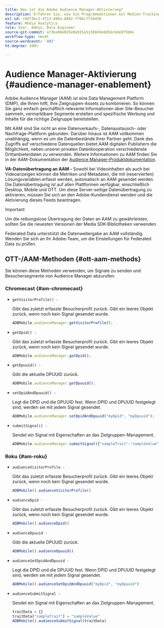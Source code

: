 ```yaml
---
title: Was ist die Adobe Audience Manager-Aktivierung?
description: Erfahren Sie, wie Sie Programmaktionen mit Medien-Tracking-Daten verknüpfen können, ohne zusätzliche Verarbeitungsregeln und benutzerdefinierte Variablen zu benötigen.
exl-id: c0d73bc2-4713-498a-8882-ff66c7f3dd50
feature: Media Analytics
role: User, Admin, Data Engineer
source-git-commit: a73ba98e025e0a915a5136bb9e0d5bcbde875b0a
workflow-type: tm+mt
source-wordcount: '402'
ht-degree: 100%

---
```


# Audience Manager-Aktivierung {#audience-manager-enablement}

Adobe Audience Manager (AAM) ist eine Data Management Platform (DMP), die Ihnen hilft, Ihre Zielgruppen-Assets zu kombinieren. So können Sie ganz einfach geschäftlich relevante Informationen über Site-Besucher sammeln, vermarktbare Segmente erstellen und spezifische Werbung und Inhalte für die richtige Zielgruppe bereitstellen.

Mit AAM sind Sie nicht an eine Datenverkaufs-, Datenaustausch- oder Nachfrage-Plattform gebunden. Darüber hinaus ist AAM vollkommen unabhängig, wenn es um die Datenbestände Ihrer Partner geht. Dank des Zugriffs auf verschiedene Datenquellen bietet AAM digitalen Publishern die Möglichkeit, neben unserer privaten Datenkooperation verschiedenste Drittanbieterdaten zu verwenden. Weitere Informationen zu AAM finden Sie in der AAM-Dokumentation der [Audience Manager-Produktdokumentation](https://docs.adobe.com/content/help/de-DE/experience-cloud/user-guides/home.html).

**VA-Datenübertragung an AAM -** Sowohl bei Videoinhalten als auch bei Videoanzeigen können die Metriken und Metadaten, die mit (reservierten) Lösungsvariablen erfasst werden, automatisch an AAM gesendet werden. Die Datenübertragung ist auf allen Plattformen verfügbar, einschließlich Desktop, Mobile und OTT. Um diese Server-seitige Datenübertragung zu aktivieren, müssen Sie sich an den Adobe-Kundendienst wenden und die Aktivierung dieses Feeds beantragen.

>[!IMPORTANT]
>
>Um die reibungslose Übertragung der Daten an AAM zu gewährleisten, sollten Sie die neuesten Versionen der Media SDK-Bibliotheken verwenden.

Federated Data unterstützt die Datenweitergabe an AAM vollständig. Wenden Sie sich an Ihr Adobe-Team, um die Einstellungen für Federated Data zu prüfen.

## OTT-/AAM-Methoden {#ott-aam-methods}

Sie können diese Methoden verwenden, um Signale zu senden und Besuchersegmente von Audience Manager abzurufen:

### Chromecast {#am-chromecast}

* `getVisitorProfile() -`

   Gibt das zuletzt erfasste Besucherprofil zurück. Gibt ein leeres Objekt zurück, wenn noch kein Signal gesendet wurde.

   ```js
   ADBMobile.audienceManager.getVisitorProfile();
   ```

* `getDpid() -`

   Gibt das zuletzt erfasste Besucherprofil zurück. Gibt ein leeres Objekt zurück, wenn noch kein Signal gesendet wurde.

   ```js
   ADBMobile.audienceManager.getDpid();
   ```

* `getDpuuid() -`

   Gibt die aktuelle DPUUID zurück.

   ```js
   ADBMobile.audienceManager.getDpuuid();
   ```

* `setDpidAndDpuuid() -`

   Legt die DPID und die DPUUID fest. Wenn DPID und DPUUID festgelegt sind, werden sie mit jedem Signal gesendet.

   ```js
   ADBMobile.audienceManager.setDpidAndDpuuid("myDpid", "myDpuuid");
   ```

* `submitSignal() -`

   Sendet ein Signal mit Eigenschaften an das Zielgruppen-Management.

   ```js
   ADBMobile.audienceManager.submitSignal({"sampleTrait":"sampleValue"});
   ```

### Roku {#am-roku}

* `audienceVisitorProfile -`

   Gibt das zuletzt erfasste Besucherprofil zurück. Gibt ein leeres Objekt zurück, wenn noch kein Signal gesendet wurde.

   ```js
   ADBMobile().audienceVisitorProfile()
   ```

* `audienceDpid -`

   Gibt das zuletzt erfasste Besucherprofil zurück. Gibt ein leeres Objekt zurück, wenn noch kein Signal gesendet wurde.

   ```js
   ADBMobile().audienceDpid()
   ```

* `audienceDpuuid -`

   Gibt die aktuelle DPUUID zurück.

   ```js
   ADBMobile().audienceDpuuid()
   ```

* `audienceSetDpidAndDpuuid -`

   Legt die DPID und die DPUUID fest. Wenn DPID und DPUUID festgelegt sind, werden sie mit jedem Signal gesendet.

   ```js
   ADBMobile().audienceSetDpidAndDpuuid("myDpid", "myDpuuid")
   ```

* `audienceSubmitSignal -`

   Sendet ein Signal mit Eigenschaften an das Zielgruppen-Management.

   ```js
   traitData = {}
   traitData["sampleTrait"] = "sampleValue"
   ADBMobile().audienceSubmitSignal(traitData)
   ```
